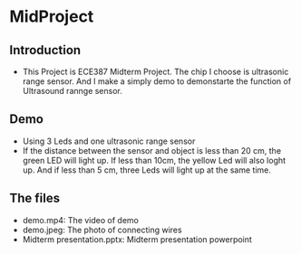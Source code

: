 # MidProject
## Introduction
* This Project is ECE387 Midterm Project. The chip I choose is ultrasonic range sensor. And I make a simply demo to demonstarte the function of Ultrasound rannge sensor. 
## Demo
* Using 3 Leds and one ultrasonic range sensor 
* If the distance between the sensor and object is less than 20 cm, the green LED will light up. If less than 10cm, the yellow Led will also loght up. And if less than 5 cm, three Leds will light up at the same time.
## The files
* demo.mp4: The video of demo
* demo.jpeg: The photo of connecting wires
* Midterm presentation.pptx: Midterm presentation powerpoint
